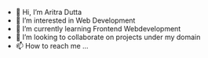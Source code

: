 - 👋 Hi, I’m Aritra Dutta
- 👀 I’m interested in Web Development
- 🌱 I’m currently learning Frontend Webdevelopment
- 💞️ I’m looking to collaborate on projects under my domain
- 📫 How to reach me ...

<!---
aritra-dutta11/aritra-dutta11 is a ✨ special ✨ repository because its `README.md` (this file) appears on your GitHub profile.
You can click the Preview link to take a look at your changes.
--->
